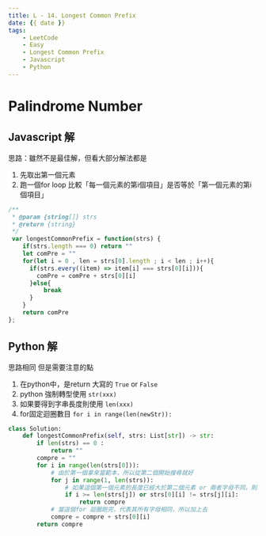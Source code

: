 ```yaml
---
title: L - 14. Longest Common Prefix
date: {{ date }}
tags: 
    - LeetCode
    - Easy
    - Longest Common Prefix
    - Javascript
    - Python
---
```

# Palindrome Number
## Javascript 解
思路：雖然不是最佳解，但看大部分解法都是
1. 先取出第一個元素
2. 跑一個for loop 比較「每一個元素的第i個項目」是否等於「第一個元素的第i個項目」
```javascript
/**
 * @param {string[]} strs
 * @return {string}
 */
 var longestCommonPrefix = function(strs) {
    if(strs.length === 0) return ""
    let comPre = ""
    for(let i = 0 , len = strs[0].length ; i < len ; i++){
      if(strs.every((item) => item[i] === strs[0][i])){
        comPre = comPre + strs[0][i]
      }else{
          break
      }
    }
    return comPre
};
```

## Python 解
思路相同
但是需要注意的點
1. 在python中，是return 大寫的 `True` or `False`
2. python 強制轉型使用 `str(xxx)`
3. 如果要得到字串長度則使用 `len(xxx)`
4. for固定迴圈數目 `for i in range(len(newStr)):`
```python
class Solution:
    def longestCommonPrefix(self, strs: List[str]) -> str:
        if len(strs) == 0 :
            return ""
        compre = ""
        for i in range(len(strs[0])):
            # 由於第一個拿來當範本，所以從第二個開始搜尋就好
            for j in range(1, len(strs)):
                # 如果這個第一個元素的長度已經大於第二個元素 or 兩者字母不同，則return 
                if i >= len(strs[j]) or strs[0][i] != strs[j][i]:
                    return compre
            # 當這個for 迴圈跑完，代表其所有字母相同，所以加上去
            compre = compre + strs[0][i]
        return compre

```
